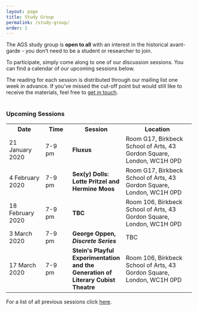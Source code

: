 ```yaml
---
layout: page
title: Study Group
permalink: /study-group/
order: 1
---
```


The AGS study group is **open to all** with an interest in the historical avant-garde - you don’t need to be a student or researcher to join.

To participate, simply come along to one of our discussion sessions. You can find a calendar of our upcoming sessions below.

The reading for each session is distributed through our mailing list one week in advance. If you've missed the cut-off point but would still like to receive the materials, feel free to <a class="u-email" href="mailto:{{ site.email }}">get in touch</a>.
<br><br>

<h3>Upcoming Sessions</h3>


<table>
  <tr>
    <th>Date</th>
    <th>Time</th>
    <th>Session</th>
    <th>Location</th>
  </tr>
  <tr>
    <td width="20%">21 January 2020</td>
    <td width ="15%">7-9 pm</td>
    <td width="25%"><b>Fluxus</b></td>
    <td width="40%">Room G17, Birkbeck School of Arts, 43 Gordon Square, London, WC1H 0PD</td>
  </tr>
  <tr>
    <td>4 February 2020</td>
    <td>7-9 pm</td>
    <td><b>Sex(y) Dolls: Lotte Pritzel and Hermine Moos</b></td>
    <td>Room G17, Birkbeck School of Arts, 43 Gordon Square, London, WC1H 0PD</td>
  </tr>
  <tr>
    <td>18 February 2020</td>
    <td>7-9 pm</td>
    <td><b>TBC</b></td>
    <td>Room 106, Birkbeck School of Arts, 43 Gordon Square, London, WC1H 0PD</td>
  </tr>  
  <tr>
    <td>3 March 2020</td>
    <td>7-9 pm</td>
    <td><b>George Oppen, <i>Discrete Series</i></b></td>
    <td>TBC</td>
  </tr>  
  <tr>
    <td>17 March 2020</td>
    <td>7-9 pm</td>
    <td><b>Stein's Playful Experimentation and the Generation of Literary Cubist Theatre</b></td>
    <td>Room 106, Birkbeck School of Arts, 43 Gordon Square, London, WC1H 0PD</td>
  </tr>
</table>

<!-- Share buttons BEGIN
<div class="a2a_kit a2a_kit_size_25 a2a_default_style" data-a2a-icon-color="#828282">
  <a class="a2a_button_facebook"></a>
  <a class="a2a_button_twitter"></a>
  <a class="a2a_button_email"></a>
  <a class="a2a_button_whatsapp"></a>
</div>
<script async src="https://static.addtoany.com/menu/page.js"></script><br>
Share buttons END -->

For a list of all previous sessions click [here](/past-sessions).
